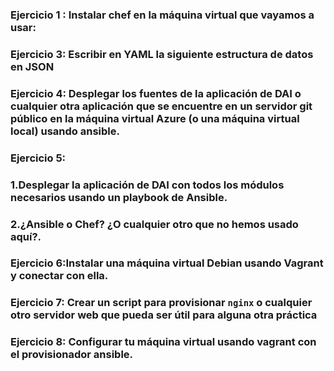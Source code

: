 ### Ejercicio 1 : Instalar chef en la máquina virtual que vayamos a usar:




### Ejercicio 3: Escribir en YAML la siguiente estructura de datos en JSON



###	Ejercicio 4: Desplegar los fuentes de la aplicación de DAI o cualquier otra aplicación que se encuentre en un servidor git público en la máquina virtual Azure (o una máquina virtual local) usando ansible.


### Ejercicio 5:
### 1.Desplegar la aplicación de DAI con todos los módulos necesarios usando un playbook de Ansible.


### 2.¿Ansible o Chef? ¿O cualquier otro que no hemos usado aquí?.


### Ejercicio 6:Instalar una máquina virtual Debian usando Vagrant y conectar con ella.




### Ejercicio 7: Crear un script para provisionar `nginx` o cualquier otro servidor web que pueda ser útil para alguna otra práctica


### Ejercicio 8: Configurar tu máquina virtual usando vagrant con el provisionador ansible.
